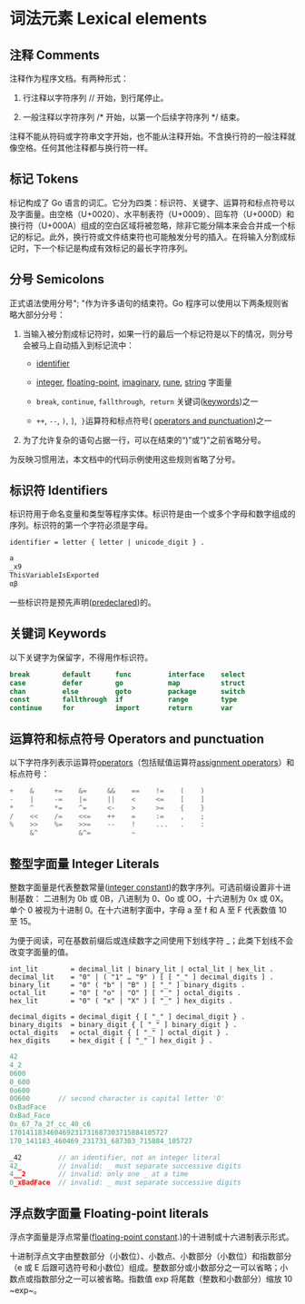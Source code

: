 # 词法元素 Lexical elements

## 注释 Comments

注释作为程序文档。有两种形式：

1. 行注释以字符序列 // 开始，到行尾停止。

2. 一般注释以字符序列 /* 开始，以第一个后续字符序列 */ 结束。

注释不能从符码或字符串文字开始，也不能从注释开始。不含换行符的一般注释就像空格。任何其他注释都与换行符一样。

## 标记 Tokens

标记构成了 Go 语言的词汇。它分为四类：标识符、关键字、运算符和标点符号以及字面量。由空格（U+0020）、水平制表符（U+0009）、回车符（U+000D）和换行符（U+000A）组成的空白区域将被忽略，除非它能分隔本来会合并成一个标记的标记。此外，换行符或文件结束符也可能触发分号的插入。在将输入分割成标记时，下一个标记是构成有效标记的最长字符序列。

## 分号 Semicolons

正式语法使用分号"; "作为许多语句的结束符。Go 程序可以使用以下两条规则省略大部分分号：

1. 当输入被分割成标记符时，如果一行的最后一个标记符是以下的情况，则分号会被马上自动插入到标记流中：
   
   - [identifier](https://go.dev/ref/spec#Identifiers)
   
   - [integer](https://go.dev/ref/spec#Integer_literals), [floating-point](https://go.dev/ref/spec#Floating-point_literals), [imaginary](https://go.dev/ref/spec#Imaginary_literals), [rune](https://go.dev/ref/spec#Rune_literals), [string](https://go.dev/ref/spec#String_literals) 字面量
   
   - `break`, `continue`, `fallthrough`,  `return` 关键词([keywords](https://go.dev/ref/spec#Keywords))之一
   
   - `++`, `--`, `)`, `]`,  `}`运算符和标点符号( [operators and punctuation](https://go.dev/ref/spec#Operators_and_punctuation))之一 

2. 为了允许复杂的语句占据一行，可以在结束的“)”或“}”之前省略分号。

为反映习惯用法，本文档中的代码示例使用这些规则省略了分号。

## 标识符 Identifiers

标识符用于命名变量和类型等程序实体。标识符是由一个或多个字母和数字组成的序列。标识符的第一个字符必须是字母。

```ebnf
identifier = letter { letter | unicode_digit } .
```

```go
a
_x9
ThisVariableIsExported
αβ
```

一些标识符是预先声明([predeclared](https://go.dev/ref/spec#Predeclared_identifiers))的。

## 关键词 Keywords

以下关键字为保留字，不得用作标识符。

```go
break        default      func         interface    select
case         defer        go           map          struct
chan         else         goto         package      switch
const        fallthrough  if           range        type
continue     for          import       return       var
```

## 运算符和标点符号 Operators and punctuation

以下字符序列表示运算符[operators](https://go.dev/ref/spec#Operators)（包括赋值运算符[assignment operators](https://go.dev/ref/spec#Assignment_statements)）和标点符号：

```go
+    &     +=    &=     &&    ==    !=    (    )
-    |     -=    |=     ||    <     <=    [    ]
*    ^     *=    ^=     <-    >     >=    {    }
/    <<    /=    <<=    ++    =     :=    ,    ;
%    >>    %=    >>=    --    !     ...   .    :
     &^          &^=          ~
```

## 整型字面量 Integer Literals

整数字面量是代表整数常量([integer constant](https://go.dev/ref/spec#Constants))的数字序列。可选前缀设置非十进制基数： 二进制为 0b 或 0B，八进制为 0、0o 或 0O，十六进制为 0x 或 0X。单个 0 被视为十进制 0。在十六进制字面中，字母 a 至 f 和 A 至 F 代表数值 10 至 15。

为便于阅读，可在基数前缀后或连续数字之间使用下划线字符 _；此类下划线不会改变字面量的值。

```ebnf
int_lit        = decimal_lit | binary_lit | octal_lit | hex_lit .
decimal_lit    = "0" | ( "1" … "9" ) [ [ "_" ] decimal_digits ] .
binary_lit     = "0" ( "b" | "B" ) [ "_" ] binary_digits .
octal_lit      = "0" [ "o" | "O" ] [ "_" ] octal_digits .
hex_lit        = "0" ( "x" | "X" ) [ "_" ] hex_digits .

decimal_digits = decimal_digit { [ "_" ] decimal_digit } .
binary_digits  = binary_digit { [ "_" ] binary_digit } .
octal_digits   = octal_digit { [ "_" ] octal_digit } .
hex_digits     = hex_digit { [ "_" ] hex_digit } .
```

```go
42
4_2
0600
0_600
0o600
0O600       // second character is capital letter 'O'
0xBadFace
0xBad_Face
0x_67_7a_2f_cc_40_c6
170141183460469231731687303715884105727
170_141183_460469_231731_687303_715884_105727

_42         // an identifier, not an integer literal
42_         // invalid: _ must separate successive digits
4__2        // invalid: only one _ at a time
0_xBadFace  // invalid: _ must separate successive digits
```

## 浮点数字面量 Floating-point literals

浮点字面量是浮点常量([floating-point constant](https://go.dev/ref/spec#Constants).)的十进制或十六进制表示形式。

十进制浮点文字由整数部分（小数位）、小数点、小数部分（小数位）和指数部分（e 或 E 后跟可选符号和小数位）组成。整数部分或小数部分之一可以省略；小数点或指数部分之一可以被省略。指数值 exp 将尾数（整数和小数部分）缩放 10 ~exp~。



